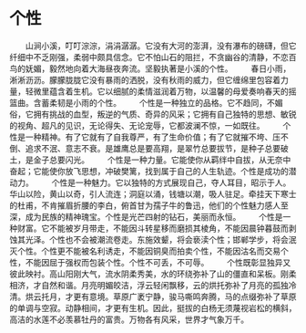 # 个性
　　山涧小溪，叮叮淙淙，涓涓潺潺。它没有大河的澎湃，没有瀑布的磅礴，但它纤细中不乏刚强，柔弱中颇具信念。它不怕山石的阻拦，不贪幽谷的清静，不恋百鸟的妩媚，毅然地向着大海昼夜奔流。坚毅执著是小溪的个性。 
　　春日小雨，淅淅沥沥。朦朦胧胧它没有暴雨的洒脱，没有秋雨的威力，但它缠绵里包容着力量，轻微里蕴含着生机。它以细腻的柔情滋润着万物，以温馨的母爱奏响春天的摇篮曲。含蓄柔韧是小雨的个性。 
　　个性是一种独立的品格。它不趋同，不媚俗，它拥有挑战的血型，叛逆的气质、奇异的风采；它拥有自己独特的思想、敏锐的视角、超凡的见识，无论得失、无论宠辱，它都波澜不惊，一如既往。 
　　个性是一种精神。有了它就有了自我尊严，有了生命价值；有了它就摧不垮、压不倒、追求不泯、意志不衰。是雄鹰总是要高翔，是翠竹总要拔节，是种子总要破土，是金子总要闪光。 
　　个性是一种力量。它能使你从羁绊中自拔，从无奈中奋起；它能使你放飞思想，冲破樊篱，找到属于自己的人生轨迹。个性是成功的潜动力。 
　　个性是一种魅力。它以独特的方式展现自己，夺人耳目，昭示于人。华山以险，黄山以奇，引人流连；洞庭以涌，钱塘以潮，吸人驻足。牵挂天下寒士的杜甫，不肯摧眉折腰的李白，俯首甘为孺子牛的鲁迅，他们的个性魅力感人至深，成为民族的精神瑰宝。个性是光芒四射的钻石，美丽而永恒。 
　　个性是一种财富。它不能被岁月带走，不能因斗转星移而磨损其棱角，不能因晨钟暮鼓而剥蚀其光泽。个性也不会被潮流卷走。东施效颦，将会亵渎个性；邯郸学步，将会泯灭个性。个性更不能被名利诱走，不能因铜臭而拍卖个性，不能因沽名而交易个性，不能因屈于强权而包装个性。个性不可丢，不可辱。 
　　个性既彰显独异又彼此映衬。高山阳刚大气，流水阴柔秀美，水的环绕弥补了山的僵直和呆板。刚柔相济，才自然和谐。月亮明媚皎洁，浮云轻闲飘移，云的烘托弥补了月亮的孤独冷清。烘云托月，才更有意境。草原广袤宁静，骏马嘶鸣奔腾，马的点缀弥补了草原的单调与空寂。动静相间，才更有生机。因此，挺拔的白杨无须蔑视岩松的横斜，高洁的水莲不必羡慕牡丹的富贵。万物各有风采，世界才气象万千。
 
